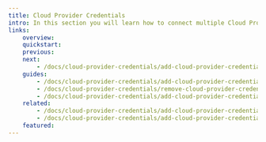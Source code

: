 ```yaml
---
title: Cloud Provider Credentials
intro: In this section you will learn how to connect multiple Cloud Providers accounts to Devopness by adding Cloud Providers Credentials to allow Devopness to safely provision and manage resources on your behalf, connecting to your Cloud Providers accounts and projects in a secure way.
links:
    overview:
    quickstart:
    previous:
    next:
        - /docs/cloud-provider-credentials/add-cloud-provider-credential
    guides:
        - /docs/cloud-provider-credentials/add-cloud-provider-credential
        - /docs/cloud-provider-credentials/remove-cloud-provider-credential
        - /docs/cloud-provider-credentials/add-cloud-provider-credential-gcp
    related:
        - /docs/cloud-provider-credentials/add-cloud-provider-credential-aws
        - /docs/cloud-provider-credentials/add-cloud-provider-credential-gcp
    featured:
---
```

